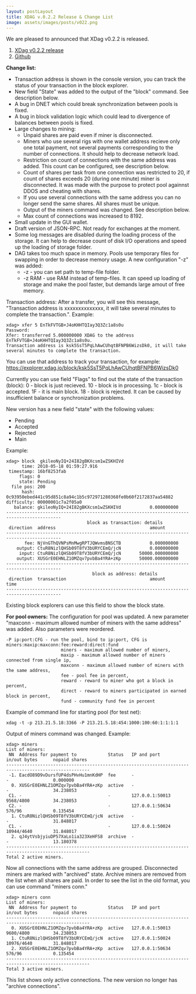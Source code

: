 ```yaml
---
layout: postLayout
title: XDAG v.0.2.2 Release & Change List
image: assets/images/posts/v022.png
---
```


We are pleased to announced that XDag v0.2.2 is released.

1. [XDag v0.2.2 release](https://github.com/XDagger/xdag/releases/tag/0.2.2)
2. [Github](https://github.com/XDagger/xdag)

**Change list:** 
- Transaction address is shown in the console version, you can track the status of your transaction in the block explorer.
- New field "State" was added to the output of the "block" command. See description below.
- A bug in DNET which could break synchronization between pools is fixed.
- A bug in block validation logic which could lead to divergence of balances between pools is fixed.
- Large changes to mining:
    - Unpaid shares are paid even if miner is disconnected.
    - Miners who use several rigs with one wallet address recieve only one total payment, not several payments corresponding to the number of connections. It should help to decrease network load.
    - Restriction on count of connections with the same address was added. This count can be configured, see description below.
    - Count of shares per task from one connection was restricted to 20, if count of shares exceeds 20 (during one minute) miner is disconnected. It was made with the purpose to protect pool againnst DDOS and cheating with shares.
    - If you use several connections with the same address you can no longer send the same shares. All shares must be unique.
    - Output of the miners command was changed. See description below.
    - Max count of connections was increased to 8192.
- Small update in the GUI wallet.
- Draft version of JSON-RPC. Not ready for exchanges at the moment.
- Some log messages are disabled during the loading process of the storage. It can help to decrease count of disk I/O operations and speed up the loading of storage folder.
- DAG takes too much space in memory. Pools use temporary files for swapping in order to decrease memory usage. A new configuration "-z" was added:
     - -z <path>  - you can set path to temp-file folder.
     - -z RAM - use RAM instead of temp-files. It can speed up loading of storage and make the pool faster, but demands large amout of free memory.

Transaction address:
After a transfer, you will see this message, "Transaction address is xxxxxxxxxxxxxx, it will take several minutes to complete the transaction.". Example:

~~~
xdag> xfer 5 EnTkFVTGB+J4oKHHTQIay3Q3Zc1a8s0u
Password:
Xfer: transferred 5.000000000 XDAG to the address EnTkFVTGB+J4oKHHTQIay3Q3Zc1a8s0u.
Transaction address is ksk5SsT5PqLhAwCUhqtBFNPB6WizsDk0, it will take several minutes to complete the transaction.
~~~
You can use that address to track your transaction, for example: https://explorer.xdag.io/block/ksk5SsT5PqLhAwCUhqtBFNPB6WizsDk0

Currently you can use field "Flags" to find out the state of the transaction (block):
0 - block is just recieved.
10 - block is in processing.
1c - block is accepted.
1F - it is main block.
18 - block is rejected. It can be caused by insufficient balance or synchronization problems.

New version has a new field "state" with the following values:
- Pending
- Accepted
- Rejected
- Main


Example:
~~~
xdag> block  gkileoNyIQ+24I82gBKXcsm1wZSKHIVd
      time: 2018-05-18 01:59:27.916
 timestamp: 16bf8253fab
     flags: 0
     state: Pending
  file pos: 200
      hash: 0c93950ebed441c95d851c8a94c1b5c972971280368fe0b60f2172837aa54882
difficulty: 00000001c7a2f05a0
   balance: gkileoNyIQ+24I82gBKXcsm1wZSKHIVd           0.000000000
-------------------------------------------------------------------------------------------
                               block as transaction: details
 direction  address                                    amount
-------------------------------------------------------------------------------------------
       fee: NjVnGThQVNPsMnMwgRPTJQWvmsBNSCTB           0.000000000
    output: CtuR8NizlQHSb09T8fV3bURYCEmQ/jcN           0.000000000
     input: CtuR8NizlQHSb09T8fV3bURYCEmQ/jcN       50000.000000000
    output: XUSGrE0EHNLZ1OMZqv7pvbBa4YRA+zKp       50000.000000000
-------------------------------------------------------------------------------------------
                                 block as address: details
 direction  transaction                                amount       time
-------------------------------------------------------------------------------------------
~~~
Existing block explorers can use this field to show the block state.

**For pool owners:** The configuration for pool was updated. A new parameter "maxconn - maximum allowed number of miners with the same address" was added. Also parameters were reordered.

~~~
-P ip:port:CFG - run the pool, bind to ip:port, CFG is miners:maxip:maxconn:fee:reward:direct:fund
                     miners - maximum allowed number of miners,
                     maxip - maximum allowed number of miners connected from single ip,
                     maxconn - maximum allowed number of miners with the same address,
                     fee - pool fee in percent,
                     reward - reward to miner who got a block in percent,
                     direct - reward to miners participated in earned block in percent,
                     fund - community fund fee in percent
~~~


Example of command line for starting pool (for test net):
~~~
xdag -t -p 213.21.5.18:3366 -P 213.21.5.18:454:1000:100:60:1:1:1:1
~~~

Output of miners command was changed. Example:
~~~
xdag> miners
List of miners:
 NN  Address for payment to            Status   IP and port            in/out bytes      nopaid shares
------------------------------------------------------------------------------------------------------
 -1. EacdO89D9vDursfUP4dsPHvHu1mnKdHP  fee      -                      -                 0.000000
  0. XUSGrE0EHNLZ1OMZqv7pvbBa4YRA+zKp  active   -                      -                 34.238053
 C1. -                                 -        127.0.0.1:50013        9568/4800         34.238053
 C2. -                                 -        127.0.0.1:50634        576/96            0.135454
  1. CtuR8NizlQHSb09T8fV3bURYCEmQ/jcN  active   -                      -                 31.848017
 C1. -                                 -        127.0.0.1:50024        10944/4640        31.848017
  2. qJ4ytVsbjyiuDP57XaLo1ia323XeHFS8  archive  -                      -                 13.180378
------------------------------------------------------------------------------------------------------
Total 2 active miners.
~~~

Now all connections with the same address are grouped. Disconnected miners are marked with "archived" state. Archive miners are removed from the list when all shares are paid. In order to see the list in the old format, you can use command "miners conn."

~~~
xdag> miners conn
List of miners:
 NN  Address for payment to            Status   IP and port            in/out bytes      nopaid shares
------------------------------------------------------------------------------------------------------
  0. XUSGrE0EHNLZ1OMZqv7pvbBa4YRA+zKp  active   127.0.0.1:50013        9600/4800         34.238053
  1. CtuR8NizlQHSb09T8fV3bURYCEmQ/jcN  active   127.0.0.1:50024        10976/4640        31.848017
  2. XUSGrE0EHNLZ1OMZqv7pvbBa4YRA+zKp  active   127.0.0.1:50634        576/96            0.135454
------------------------------------------------------------------------------------------------------
Total 3 active miners.
~~~

This list shows only active connections. The new version no longer has "archive connections".
